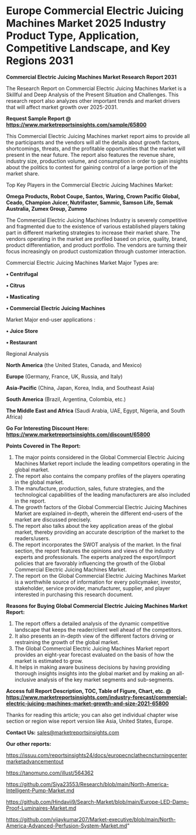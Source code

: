 # Europe Commercial Electric Juicing Machines Market 2025 Industry Product Type, Application, Competitive Landscape, and Key Regions 2031

<strong>Commercial Electric Juicing Machines Market Research Report 2031</strong>

The Research Report on Commercial Electric Juicing Machines Market is a Skillful and Deep Analysis of the Present Situation and Challenges. This research report also analyzes other important trends and market drivers that will affect market growth over 2025-2031.

<strong>Request Sample Report @ <a href=https://www.marketreportsinsights.com/sample/65800>https://www.marketreportsinsights.com/sample/65800</a></strong>

This Commercial Electric Juicing Machines market report aims to provide all the participants and the vendors will all the details about growth factors, shortcomings, threats, and the profitable opportunities that the market will present in the near future. The report also features the revenue share, industry size, production volume, and consumption in order to gain insights about the politics to contest for gaining control of a large portion of the market share.

Top Key Players in the Commercial Electric Juicing Machines Market:

<strong>Omega Products, Robot Coupe, Santos, Waring, Crown Pacific Global, Ceado, Champion Juicer, Nutrifaster, Sammic, Samson Life, Semak Australia, Zumex Group, Zummo</strong>

The Commercial Electric Juicing Machines Industry is severely competitive and fragmented due to the existence of various established players taking part in different marketing strategies to increase their market share. The vendors operating in the market are profiled based on price, quality, brand, product differentiation, and product portfolio. The vendors are turning their focus increasingly on product customization through customer interaction.

Commercial Electric Juicing Machines Market Major Types are:

<strong>• Centrifugal

• Citrus

• Masticating

• Commercial Electric Juicing Machines</strong>

Market Major end-user applications :

<strong>• Juice Store

• Restaurant</strong>

Regional Analysis

</u><strong><b>North America</b></strong> (the United States, Canada, and Mexico)

<strong><b>Europe </b></strong>(Germany, France, UK, Russia, and Italy)

<strong><b>Asia-Pacific</b></strong> (China, Japan, Korea, India, and Southeast Asia)

<strong><b>South America</b></strong> (Brazil, Argentina, Colombia, etc.)

<strong><b>The Middle East and Africa</b></strong> (Saudi Arabia, UAE, Egypt, Nigeria, and South Africa)

<strong>Go For Interesting Discount Here: <a href=https://www.marketreportsinsights.com/discount/65800>https://www.marketreportsinsights.com/discount/65800</a></strong>

<strong>Points Covered in The Report:</strong>
<ol>
  <li>The major points considered in the Global Commercial Electric Juicing Machines Market report include the leading competitors operating in the global market.</li>
  <li>The report also contains the company profiles of the players operating in the global market.</li>
  <li>The manufacture, production, sales, future strategies, and the technological capabilities of the leading manufacturers are also included in the report.</li>
  <li>The growth factors of the Global Commercial Electric Juicing Machines Market are explained in-depth, wherein the different end-users of the market are discussed precisely.</li>
  <li>The report also talks about the key application areas of the global market, thereby providing an accurate description of the market to the readers/users.</li>
  <li>The report incorporates the SWOT analysis of the market. In the final section, the report features the opinions and views of the industry experts and professionals. The experts analyzed the export/import policies that are favorably influencing the growth of the Global Commercial Electric Juicing Machines Market.</li>
  <li>The report on the Global Commercial Electric Juicing Machines Market is a worthwhile source of information for every policymaker, investor, stakeholder, service provider, manufacturer, supplier, and player interested in purchasing this research document.</li>
</ol>
<strong>Reasons for Buying Global Commercial Electric Juicing Machines Market Report:</strong>

<ol>
  <li>The report offers a detailed analysis of the dynamic competitive landscape that keeps the reader/client well ahead of the competitors.</li>
  <li>It also presents an in-depth view of the different factors driving or restraining the growth of the global market.</li>
  <li>The Global Commercial Electric Juicing Machines Market report provides an eight-year forecast evaluated on the basis of how the market is estimated to grow.</li>
  <li>It helps in making aware business decisions by having providing thorough insights insights into the global market and by making an all-inclusive analysis of the key market segments and sub-segments.</li>
</ol>
<strong>Access full Report Description, TOC, Table of Figure, Chart, etc. @ <a href=https://www.marketreportsinsights.com/industry-forecast/commercial-electric-juicing-machines-market-growth-and-size-2021-65800>https://www.marketreportsinsights.com/industry-forecast/commercial-electric-juicing-machines-market-growth-and-size-2021-65800</a></strong>


Thanks for reading this article; you can also get individual chapter wise section or region wise report version like Asia, United States, Europe.

<strong>Contact Us:</strong>
sales@marketreportsinsights.com

<strong>Our other reports:</strong>

<a href=https://issuu.com/reportsinsights24/docs/europecnclathecncturningcentermarketadvancementout>https://issuu.com/reportsinsights24/docs/europecnclathecncturningcentermarketadvancementout</a>

<a href=https://tanomuno.com/illust/564362>https://tanomuno.com/illust/564362</a>

<a href=https://github.com/Siya23553/Research/blob/main/North-America-Intelligent-Pump-Market.md>https://github.com/Siya23553/Research/blob/main/North-America-Intelligent-Pump-Market.md</a>

<a href=https://github.com/Hindavii9/Search-Market/blob/main/Europe-LED-Damp-Proof-Luminaires-Market.md>https://github.com/Hindavii9/Search-Market/blob/main/Europe-LED-Damp-Proof-Luminaires-Market.md</a>

<a href=https://github.com/vijaykumar207/Market-executive/blob/main/North-America-Advanced-Perfusion-System-Market.md>https://github.com/vijaykumar207/Market-executive/blob/main/North-America-Advanced-Perfusion-System-Market.md</a>"

